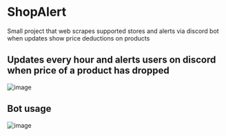 # ShopAlert
Small project that web scrapes supported stores and alerts via discord bot when updates show price deductions on products

## Updates every hour and alerts users on discord when price of a product has dropped
![image](https://user-images.githubusercontent.com/60624849/126921633-fbbb0d52-9747-4f4a-ad85-119dd2ea2ad9.png)

## Bot usage
![image](https://user-images.githubusercontent.com/60624849/126921669-9e1db8b8-c491-4198-8f68-7243c0d2ba31.png)
